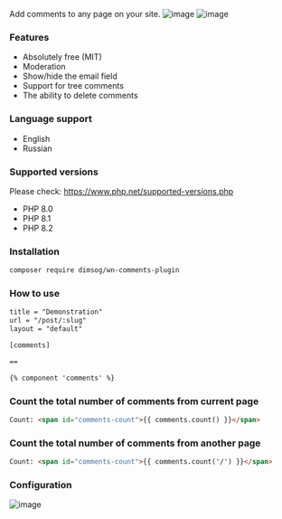 Add comments to any page on your site.
![image](https://user-images.githubusercontent.com/904958/147882849-1608a077-07a9-4849-9fdc-8617c0952fe8.png)
![image](https://user-images.githubusercontent.com/904958/209520424-863608aa-8dad-4ab9-8fa4-e08892d81263.png)

### Features
* Absolutely free (MIT)
* Moderation
* Show/hide the email field
* Support for tree comments
* The ability to delete comments

### Language support
* English
* Russian

### Supported versions
Please check: https://www.php.net/supported-versions.php
* PHP 8.0
* PHP 8.1
* PHP 8.2

### Installation
```bash
composer require dimsog/wn-comments-plugin
```

### How to use
```html
title = "Demonstration"
url = "/post/:slug"
layout = "default"

[comments]

==

{% component 'comments' %}

```

### Count the total number of comments from current page
```html
Count: <span id="comments-count">{{ comments.count() }}</span>
```

### Count the total number of comments from another page
```html
Count: <span id="comments-count">{{ comments.count('/') }}</span>
```


### Configuration
![image](https://user-images.githubusercontent.com/904958/147883069-479315ab-6c16-4298-ba9c-2a821f96b910.png)
